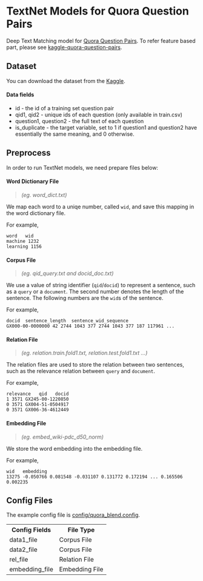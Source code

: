 # TextNet Models for Quora Question Pairs #

Deep Text Matching model for [Quora Question Pairs](https://www.kaggle.com/c/quora-question-pairs). 
To refer feature based part, please see [kaggle-quora-question-pairs](https://github.com/HouJP/kaggle-quora-question-pairs).

## Dataset


You can download the dataset from the [Kaggle](https://www.kaggle.com/c/quora-question-pairs/data).

#### Data fields

- id - the id of a training set question pair
- qid1, qid2 - unique ids of each question (only available in train.csv)
- question1, question2 - the full text of each question
- is_duplicate - the target variable, set to 1 if question1 and question2 have essentially the same meaning, and 0 otherwise.

## Preprocess

In order to run TextNet models, we need prepare files below:

#### **Word Dictionary File**   

> *(eg. word_dict.txt)*

We map each word to a uniqe number, called `wid`, and save this mapping in the word dictionary file. 

For example,

```
word   wid
machine 1232
learning 1156
```

#### **Corpus File**    

> *(eg. qid_query.txt and docid_doc.txt)*

We use a value of string identifier (`qid`/`docid`) to represent a sentence, such as a `query` or a `document`. The second number denotes the length of the sentence. The following numbers are the `wid`s of the sentence.

For example,

```
docid  sentence_length  sentence_wid_sequence
GX000-00-0000000 42 2744 1043 377 2744 1043 377 187 117961 ...
```

#### **Relation File**    

> *(eg. relation.train.fold1.txt, relation.test.fold1.txt ...)*

The relation files are used to store the relation between two sentences, such as the relevance relation between `query` and `document`.

For example,

```
relevance   qid   docid
1 3571 GX245-00-1220850
0 3571 GX004-51-0504917
0 3571 GX006-36-4612449
```

#### **Embedding File**    

> *(eg. embed_wiki-pdc_d50_norm)*

We store the word embedding into the embedding file.

For example,

```
wid   embedding
13275 -0.050766 0.081548 -0.031107 0.131772 0.172194 ... 0.165506 0.002235
```

## Config Files

The example config file is [config/quora_blend.config](https://github.com/pl8787/textnet-model/blob/dev/quora/config/quora_blend.config).

<table>
<tr>
    <th>Config Fields</th>
    <th>File Type</th>
</tr>
<tr>
    <td> data1_file </td>
    <td> Corpus File </td>
</tr>
<tr>
    <td> data2_file </td>
    <td> Corpus File </td>
</tr>
<tr>
    <td> rel_file </td>
    <td> Relation File </td>
</tr>
<tr>
    <td> embedding_file </td>
    <td> Embedding File </td>
</tr>
</table>
